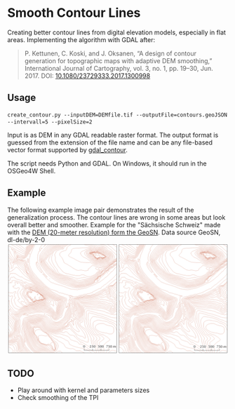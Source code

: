 # Smooth Contour Lines
Creating better contour lines from digital elevation models, especially in flat areas. Implementing the algorithm with GDAL after:

> P. Kettunen, C. Koski, and J. Oksanen, “A design of contour generation for topographic maps with adaptive DEM smoothing,” International Journal of Cartography, vol. 3, no. 1, pp. 19–30, Jun. 2017. 
DOI: [10.1080/23729333.2017.1300998](http://dx.doi.org/10.1080/23729333.2017.1300998)


## Usage
 
    create_contour.py --inputDEM=DEMfile.tif --outputFile=contours.geoJSON --intervall=5 --pixelSize=2

Input is as DEM in any GDAL readable raster format. The output format is guessed from the extension of the file name and can be any file-based vector format supported by [gdal_contour](https://gdal.org/programs/gdal_contour.html).

The script needs Python and GDAL. On Windows, it should run in the OSGeo4W Shell. 

## Example

The following example image pair demonstrates the result of the generalization process. The contour lines are wrong in some areas but look overall better and smoother. Example for the "Sächsische Schweiz" made with the [DEM (20-meter resolution) form the GeoSN](https://www.geodaten.sachsen.de/digitale-hoehenmodelle-3994.html). Data source GeoSN, dl-de/by-2-0 
![Example](contour_example.png)

## TODO

 - Play around with kernel and parameters sizes
 - Check smoothing of the TPI